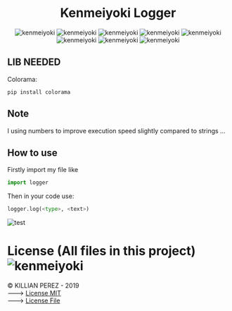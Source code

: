 <h1 align="center"> Kenmeiyoki Logger </h1>

<p align="center">
  <img src="https://img.shields.io/badge/status-STABLE-green.svg?style=plastic" alt="kenmeiyoki" />
  <img src="https://img.shields.io/badge/last%20update-2021--01--24-informational?style=plastic" alt="kenmeiyoki" />
  <img src="https://img.shields.io/github/issues/Kenmeiyoki/ken-logger?style=plastic" alt="kenmeiyoki" />
  <img src="https://img.shields.io/github/release/Kenmeiyoki/ken-logger?style=plastic" alt="kenmeiyoki" />
  <img src="https://img.shields.io/github/forks/Kenmeiyoki/ken-logger?style=plastic" alt="kenmeiyoki" />
  <img src="https://img.shields.io/github/stars/Kenmeiyoki/ken-logger?style=plastic" alt="kenmeiyoki" />
  <img src="https://img.shields.io/github/license/Kenmeiyoki/ken-logger?style=plastic" alt="kenmeiyoki" />
  <img src="https://img.shields.io/badge/Made%20with-PYTHON%203.9-1f425f?style=plastic" alt="kenmeiyoki" />
</p>

## LIB NEEDED
Colorama:
```
pip install colorama
```

## Note
I using numbers to improve execution speed slightly compared to strings ...

## How to use
Firstly import my file like
```python
import logger
```
Then in your code use:
```python
logger.log(<type>, <text>)
```
![test](https://user-images.githubusercontent.com/26604601/113056807-91b6a280-91ac-11eb-9e85-a11685e6defa.png)

# License (All files in this project)  <img src="https://img.shields.io/github/license/Kenmeiyoki/periodic-send-image-album-telegram?style=plastic" alt="kenmeiyoki" />
© KILLIAN PEREZ - 2019 <BR/>
---> [License MIT](https://lbesson.mit-license.org/)<BR/>
---> [License File](LICENSE)
